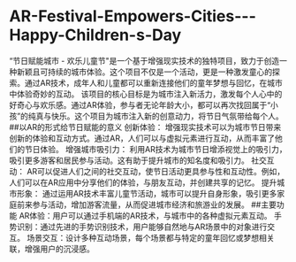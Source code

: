# AR-Festival-Empowers-Cities---Happy-Children-s-Day
“节日赋能城市 - 欢乐儿童节"是一个基于增强现实技术的独特项目，致力于创造一种新颖且可持续的城市体验。这个项目不仅是一个活动，更是一种激发童心的探索。通过AR技术，成年人和儿童都可以重新连接他们的童年梦想与回忆，在城市中体验奇妙的互动。  该项目的核心目标是为城市注入新活力，激发每个人心中的好奇心与欢乐感。通过AR体验，参与者无论年龄大小，都可以再次找回属于“小孩”的纯真与快乐。这个项目为城市注入新的创意动力，将节日气氛带给每个人。
##以AR的形式给节日赋能的意义
创新体验： 增强现实技术可以为城市节日带来创新的体验和互动方式。通过AR，人们可以与虚拟元素进行互动，从而丰富了他们的节日体验。
增强城市吸引力： 利用AR技术为城市节日增添视觉上的吸引力，吸引更多游客和居民参与活动。这有助于提升城市的知名度和吸引力。
社交互动： AR可以促进人们之间的社交互动，使节日活动更具参与性和互动性。例如，人们可以在AR应用中分享他们的体验，与朋友互动，并创建共享的记忆。
提升城市形象： 通过运用AR技术丰富儿童节活动，城市可以提升自身形象，吸引更多家庭前来参与活动，增加游客流量，从而促进城市经济和旅游业的发展。
##主要功能
AR体验：用户可以通过手机端的AR技术，与城市中的各种虚拟元素互动。
手势识别：通过先进的手势识别技术，用户能够自然地与AR场景中的对象进行交互。
场景交互：设计多种互动场景，每个场景都与特定的童年回忆或梦想相关联，增强用户的沉浸感。